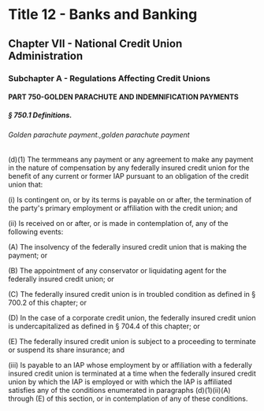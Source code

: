 
# Title 12 - Banks and Banking
## Chapter VII - National Credit Union Administration
### Subchapter A - Regulations Affecting Credit Unions
#### PART 750-GOLDEN PARACHUTE AND INDEMNIFICATION PAYMENTS
##### § 750.1 Definitions.
###### Golden parachute payment.,golden parachute payment

(d)(1) The termmeans any payment or any agreement to make any payment in the nature of compensation by any federally insured credit union for the benefit of any current or former IAP pursuant to an obligation of the credit union that:

(i) Is contingent on, or by its terms is payable on or after, the termination of the party's primary employment or affiliation with the credit union; and

(ii) Is received on or after, or is made in contemplation of, any of the following events:

(A) The insolvency of the federally insured credit union that is making the payment; or

(B) The appointment of any conservator or liquidating agent for the federally insured credit union; or

(C) The federally insured credit union is in troubled condition as defined in § 700.2 of this chapter; or

(D) In the case of a corporate credit union, the federally insured credit union is undercapitalized as defined in § 704.4 of this chapter; or

(E) The federally insured credit union is subject to a proceeding to terminate or suspend its share insurance; and

(iii) Is payable to an IAP whose employment by or affiliation with a federally insured credit union is terminated at a time when the federally insured credit union by which the IAP is employed or with which the IAP is affiliated satisfies any of the conditions enumerated in paragraphs (d)(1)(ii)(A) through (E) of this section, or in contemplation of any of these conditions.
